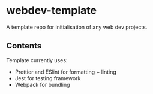 # webdev-template

A template repo for initialisation of any web dev projects.

## Contents

Template currently uses:

- Prettier and ESlint for formatting + linting
- Jest for testing framework
- Webpack for bundling
